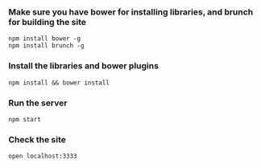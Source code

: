 ### Make sure you have bower for installing libraries, and brunch for building the site

    npm install bower -g
    npm install brunch -g

### Install the libraries and bower plugins

    npm install && bower install

### Run the server

    npm start

### Check the site

    open localhost:3333
